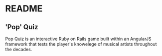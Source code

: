 # README
## 'Pop' Quiz
Pop Quiz is an interactive Ruby on Rails game built within an AngularJS framework that tests the player's knowelege of musical artists throughout the decades.
